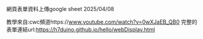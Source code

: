 網頁表單資料上傳google sheet
2025/04/08

教學來自:cwc頻道https://www.youtube.com/watch?v=0wXJaEB_QB0
完整的表單連結url:https://h7duino.github.io/hello/webDisplay.html
